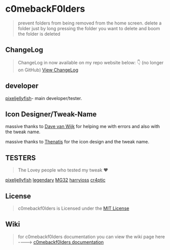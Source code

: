 # c0mebackF0lders #

> prevent folders from being removed from the home screen.
> delete a folder just by long pressing the folder you want to delete and boom the folder is deleted

## ChangeLog ##

> ChangeLog in now available on my repo website below: 👇 (no longer on GitHub)
[View ChangeLog](https://repo.pixeljellyfish.codes/assets/depictions/cbf/cbfChangelog)

## developer ##

[pixeljellyfish](https://twitter.com/pixeljellyfish)- main developer/tester.

## Icon Designer/Tweak-Name ##

massive thanks to [Dave van Wijk](https://twitter.com/DaveWijk) for helping me with errors and also with the tweak name.

massive thanks to [Thenatis](https://twitter.com/thenatis1) for the icon design and the tweak name.

## TESTERS ##

> The Lovey people who tested my tweak ❤️

[pixeljellyfish](https://twitter.com/pixeljellyfish)
[legendary](https://twitter.com/ayush24901444)
[MG32](https://twitter.com/THEREALMG32)
[harryioss](https://twitter.com/harryioss)
[cr4ptic](https://twitter.com/cr4ptic)

## License ##

 > c0mebackf0lders is Licensed under the [MIT License](https://github.com/pixeljellyfish/c0mebackF0lders/blob/master/LICENSE)

## Wiki ##

> for c0mebackf0lders documentation you can view the wiki page here ----> [c0mebackf0lders documentation](https://github.com/pixeljellyfish/c0mebackF0lders/wiki)
